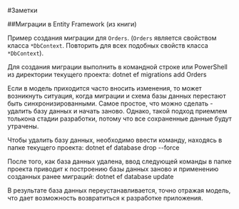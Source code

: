 #Заметки

##Миграции в Entity Framework (из книги)

Пример создания миграции для `Orders`.
(`Orders` является свойством класса `*DbContext`.
Повторить для всех подобных свойств класса `*DbContext`).

Для создания миграции выполнить в командной строке или PowerShell из директории текущего проекта:
    dotnet ef migrations add Orders

Если в модель приходится часто вносить изменения, то может возникнуть ситуация, когда миграции и схема
базы данных перестают быть синхронизированными. Самое простое, что можно сделать - удалить
базу данных и начать заново. Однако, такой подход приемлем толькона стадии разработки, потому что
все сохраненные данные будут утрачены.

Чтобы удалить базу данных, необходимо ввести команду, находясь в папке текущего проекта:
    dotnet ef database drop --force

После того, как база данных удалена, ввод следующей команды в папке проекта приводит к построению
базы данных заново и применению созданных ранее миграций:
    dotnet ef database update

В результате база данных переустанавливается, точно отражая модель, что дает возможность возвратиться
к разработке приложения.
